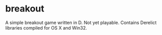 breakout
========

A simple breakout game written in D. Not yet playable. Contains Derelict libraries compiled for OS X and Win32.
